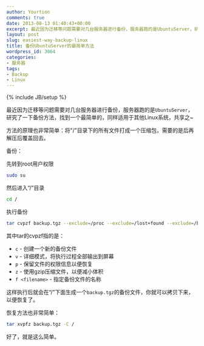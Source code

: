 ```yaml
---
author: Yourtion
comments: true
date: 2013-08-13 01:40:43+00:00
excerpt: 最近因为迁移等问题需要对几台服务器进行备份，服务器跑的是UbuntuServer，研究了一下备份方法，找到一个最简单的，同样适用于其他Linux系统，共享之~
layout: post
slug: easiest-way-backup-linux
title: 备份UbuntuServer的最简单方法
wordpress_id: 3864
categories:
- 服务器
tags:
- Backup
- Linux
---
```

{% include JB/setup %}

最近因为迁移等问题需要对几台服务器进行备份，服务器跑的是```UbuntuServer```，研究了一下备份方法，找到一个最简单的，同样适用于其他Linux系统，共享之~

方法的原理也非常简单：将"/"目录下的所有文件打成一个压缩包，需要的是后再解压后覆盖回去。

备份：

先转到root用户权限

```bash
sudo su
```

然后进入“/”目录

```bash
cd /
```

执行备份

```bash
tar cvpzf backup.tgz --exclude=/proc --exclude=/lost+found --exclude=/backup.tgz --exclude=/mnt --exclude=/sys /
```

其中tar的cvpzf指的是：


* ```c``` - 创建一个新的备份文件
* ```v``` - 详细模式，将执行过程全部输出到屏幕
* ```p``` - 保留文件的权限信息以便恢复
* ```z``` - 使用gzip压缩文件，以便减小体积
* ```f <filename>``` - 指定备份文件的名称


这样执行后就会在“/”下面生成一个```backup.tgz```的备份文件，你就可以拷贝下来，以便恢复了。

恢复方法也非常简单：

```bash
tar xvpfz backup.tgz -C /
```

好了，就是这么简单。





